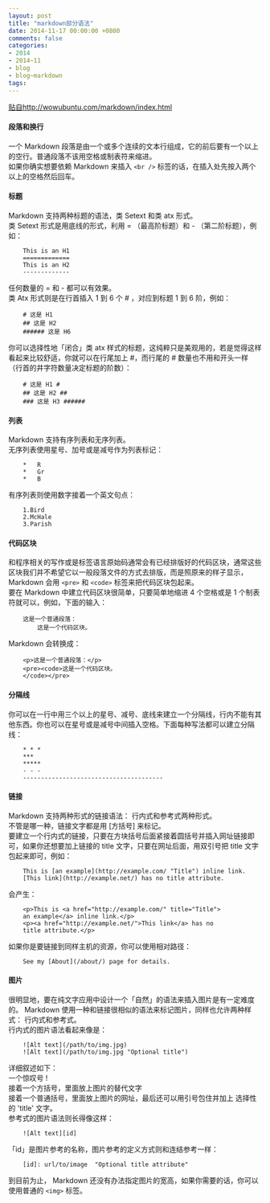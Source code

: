 ```yaml
---
layout: post
title: "markdown部分语法"
date: 2014-11-17 00:00:00 +0800
comments: false
categories:
- 2014
- 2014~11
- blog
- blog~markdown
tags:
---
```

[贴自http://wowubuntu.com/markdown/index.html](http://wowubuntu.com/markdown/index.html)
#### 段落和换行
一个 Markdown 段落是由一个或多个连续的文本行组成，它的前后要有一个以上的空行。普通段落不该用空格或制表符来缩进。  
如果你确实想要依赖 Markdown 来插入 `<br />` 标签的话，在插入处先按入两个以上的空格然后回车。  

#### 标题
Markdown 支持两种标题的语法，类 Setext 和类 atx 形式。  
类 Setext 形式是用底线的形式，利用 = （最高阶标题）和 - （第二阶标题），例如：
```
	This is an H1
	=============
	This is an H2
	-------------
```
任何数量的 = 和 - 都可以有效果。  
类 Atx 形式则是在行首插入 1 到 6 个 # ，对应到标题 1 到 6 阶，例如：
```
	# 这是 H1
	## 这是 H2
	###### 这是 H6
```
你可以选择性地「闭合」类 atx 样式的标题，这纯粹只是美观用的，若是觉得这样看起来比较舒适，你就可以在行尾加上 #，而行尾的 # 数量也不用和开头一样（行首的井字符数量决定标题的阶数）：
```
	# 这是 H1 #
	## 这是 H2 ##
	### 这是 H3 ######
```
<!--more-->
#### 列表
Markdown 支持有序列表和无序列表。  
无序列表使用星号、加号或是减号作为列表标记：
```
	*   R
	*   Gr
	*   B
```
有序列表则使用数字接着一个英文句点：
```
	1.Bird
	2.McHale
	3.Parish
```
#### 代码区块
和程序相关的写作或是标签语言原始码通常会有已经排版好的代码区块，通常这些区块我们并不希望它以一般段落文件的方式去排版，而是照原来的样子显示，Markdown 会用 `<pre>` 和 `<code>` 标签来把代码区块包起来。  
要在 Markdown 中建立代码区块很简单，只要简单地缩进 4 个空格或是 1 个制表符就可以，例如，下面的输入：
```
	这是一个普通段落：
		这是一个代码区块。
```
Markdown 会转换成：
```
	<p>这是一个普通段落：</p>
	<pre><code>这是一个代码区块。
	</code></pre>
```

#### 分隔线
你可以在一行中用三个以上的星号、减号、底线来建立一个分隔线，行内不能有其他东西。你也可以在星号或是减号中间插入空格。下面每种写法都可以建立分隔线：
```
	* * *
	***
	*****
	- - -
	---------------------------------------
```

#### 链接
Markdown 支持两种形式的链接语法： 行内式和参考式两种形式。  
不管是哪一种，链接文字都是用 [方括号] 来标记。  
要建立一个行内式的链接，只要在方块括号后面紧接着圆括号并插入网址链接即可，如果你还想要加上链接的 title 文字，只要在网址后面，用双引号把 title 文字包起来即可，例如：
```
	This is [an example](http://example.com/ "Title") inline link.
	[This link](http://example.net/) has no title attribute.
```
会产生：
```
	<p>This is <a href="http://example.com/" title="Title">
	an example</a> inline link.</p>
	<p><a href="http://example.net/">This link</a> has no
	title attribute.</p>
```
如果你是要链接到同样主机的资源，你可以使用相对路径：
```
	See my [About](/about/) page for details.
```

#### 图片
很明显地，要在纯文字应用中设计一个「自然」的语法来插入图片是有一定难度的。 
Markdown 使用一种和链接很相似的语法来标记图片，同样也允许两种样式： 行内式和参考式。  
行内式的图片语法看起来像是：
```
	![Alt text](/path/to/img.jpg)
	![Alt text](/path/to/img.jpg "Optional title")
```
详细叙述如下：  
    一个惊叹号 !  
    接着一个方括号，里面放上图片的替代文字  
    接着一个普通括号，里面放上图片的网址，最后还可以用引号包住并加上 选择性的 'title' 文字。  
参考式的图片语法则长得像这样：
```
	![Alt text][id]
```
「id」是图片参考的名称，图片参考的定义方式则和连结参考一样：  
```
	[id]: url/to/image  "Optional title attribute"
```
到目前为止， Markdown 还没有办法指定图片的宽高，如果你需要的话，你可以使用普通的 `<img>` 标签。



